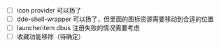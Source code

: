 - [ ] icon provider 可以扬了
- [ ] dde-shell-wrapper 可以扬了，但里面的图标资源需要移动到合适的位置
- [ ] launcheritem dbus 注册失败的情况需要考虑
- [ ] 收藏功能移除（待确定）